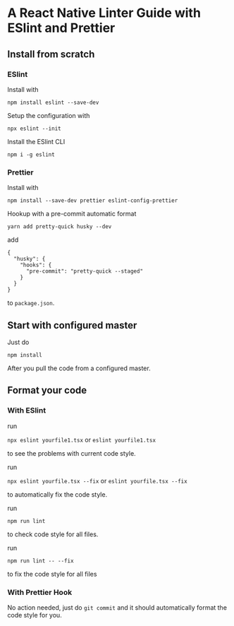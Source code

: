 # A React Native Linter Guide with ESlint and Prettier

## Install from scratch

### ESlint

Install with 

`npm install eslint --save-dev`

Setup the configuration with 

`npx eslint --init`

Install the ESlint CLI

`npm i -g eslint`

### Prettier

Install with

`npm install --save-dev prettier eslint-config-prettier`

Hookup with a pre-commit automatic format

`yarn add pretty-quick husky --dev`

add 

```
{
  "husky": {
    "hooks": {
      "pre-commit": "pretty-quick --staged"
    }
  }
}
```

to `package.json`.

## Start with configured master

Just do

`npm install`

After you pull the code from a configured master.

## Format your code

### With ESlint

run

`npx eslint yourfile1.tsx` or `eslint yourfile1.tsx`

to see the problems with current code style.

run

`npx eslint yourfile.tsx --fix` or `eslint yourfile.tsx --fix` 

to automatically fix the code style.

run

`npm run lint`

to check code style for all files.

run

`npm run lint -- --fix`

to fix the code style for all files

### With Prettier Hook 

No action needed, just do `git commit` and it should automatically format the code style for you.







